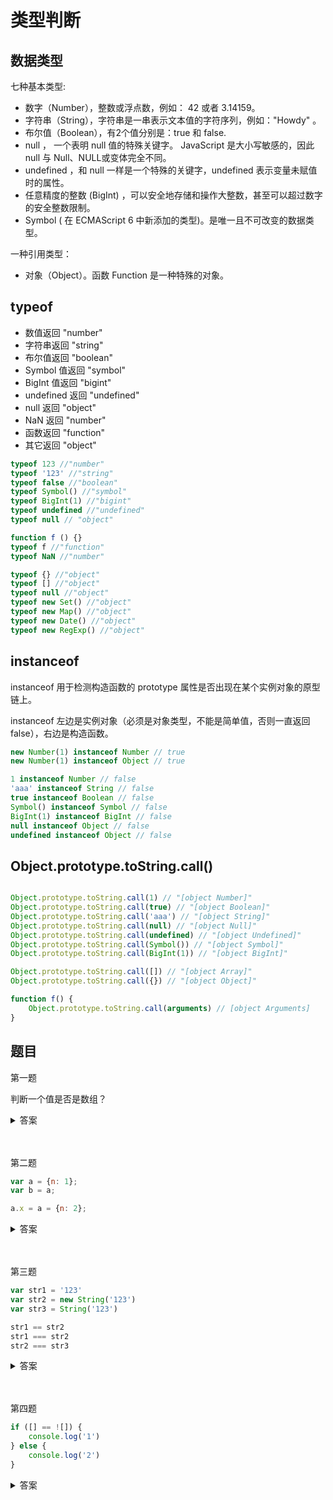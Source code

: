 # 类型判断

## 数据类型

七种基本类型:

* 数字（Number），整数或浮点数，例如： 42 或者 3.14159。
* 字符串（String），字符串是一串表示文本值的字符序列，例如："Howdy" 。
* 布尔值（Boolean），有2个值分别是：true 和 false.
* null ， 一个表明 null 值的特殊关键字。 JavaScript 是大小写敏感的，因此 null 与 Null、NULL或变体完全不同。
* undefined ，和 null 一样是一个特殊的关键字，undefined 表示变量未赋值时的属性。
* 任意精度的整数 (BigInt) ，可以安全地存储和操作大整数，甚至可以超过数字的安全整数限制。
* Symbol ( 在 ECMAScript 6 中新添加的类型)。是唯一且不可改变的数据类型。

一种引用类型：

* 对象（Object）。函数 Function 是一种特殊的对象。


## typeof

* 数值返回 "number"
* 字符串返回 "string"
* 布尔值返回 "boolean"
* Symbol 值返回 "symbol"
* BigInt 值返回 "bigint"
* undefined 返回 "undefined"
* null 返回 "object"
* NaN 返回 "number"
* 函数返回 "function"
* 其它返回 "object"

```js
typeof 123 //"number"
typeof '123' //"string"
typeof false //"boolean"
typeof Symbol() //"symbol"
typeof BigInt(1) //"bigint"
typeof undefined //"undefined"
typeof null // "object"

function f () {}
typeof f //"function"
typeof NaN //"number"

typeof {} //"object"
typeof [] //"object"
typeof null //"object"
typeof new Set() //"object"
typeof new Map() //"object"
typeof new Date() //"object"
typeof new RegExp() //"object"

```

## instanceof

instanceof 用于检测构造函数的 prototype 属性是否出现在某个实例对象的原型链上。

instanceof 左边是实例对象（必须是对象类型，不能是简单值，否则一直返回 false），右边是构造函数。

```js
new Number(1) instanceof Number // true
new Number(1) instanceof Object // true

1 instanceof Number // false
'aaa' instanceof String // false
true instanceof Boolean // false
Symbol() instanceof Symbol // false
BigInt(1) instanceof BigInt // false
null instanceof Object // false
undefined instanceof Object // false
```

## Object.prototype.toString.call()

```js

Object.prototype.toString.call(1) // "[object Number]"
Object.prototype.toString.call(true) // "[object Boolean]"
Object.prototype.toString.call('aaa') // "[object String]"
Object.prototype.toString.call(null) // "[object Null]"
Object.prototype.toString.call(undefined) // "[object Undefined]"
Object.prototype.toString.call(Symbol()) // "[object Symbol]"
Object.prototype.toString.call(BigInt(1)) // "[object BigInt]"

Object.prototype.toString.call([]) // "[object Array]"
Object.prototype.toString.call({}) // "[object Object]"

function f() {
    Object.prototype.toString.call(arguments) // [object Arguments]
}
```

## 题目

第一题

判断一个值是否是数组？

<details>
<summary>答案</summary>

```js
Array.isArray(obj);

obj instanceof Array

obj.constructor === Array;

typeof obj === 'object' && typeof obj.length === 'number'

Array.prototype.isPrototypeOf(obj)

Object.prototype.toString.call(obj) === '[object Array]'
```
</details>
<br><br>

第二题

```js
var a = {n: 1};
var b = a;

a.x = a = {n: 2};
```

<details>
<summary>答案</summary>

```js
a // {n: 2}
b // {n: 1, x: {n: 2}}
```

赋值运算符从右边向左边计算，a.x 引用着 {n: 1} 这个对象的 x 属性，还没有赋值，一开始是 undefined，b 也引用着 {n: 1} 对象。a 被重新赋值为 {n: 2}，然后给 {n: 1} 多加了一个 x 属性等于 {n: 2}。
</details>
<br><br>

第三题

```js
var str1 = '123'
var str2 = new String('123')
var str3 = String('123')

str1 == str2
str1 === str2
str2 === str3
```

<details>
<summary>答案</summary>

```js
var str1 = '123'
var str2 = new String('123')
var str3 = String('123')

str1 == str2 // true 隐式转换，引用类型会 toPrimitive 转换成简单类型后再比较 
str1 === str2 // false 类型不一样，str2 是 Object
str2 === str3 // false 同上
```
</details>
<br><br>

第四题

```js
if ([] == ![]) {
    console.log('1')
} else {
    console.log('2')
}
```

<details>
<summary>答案</summary>

先计算一元操作符 ![]
1. 先调用 ToBoolean 将操作数转换成布尔值（null undefined 0 NaN false '' 返回 false，其他一律 true）
2. 然后对布尔值取反，返回结果

所以 ![] 的结果是 false，这时候的式子变成了 [] == false，类型不一样，且之中有引用类型，于是调用 toPrimitive 将 [] 转换成简单类型，转换后是空字符串 ''，于是变成 '' == false，都是简单类型转换成数字比较，0 == 0，结果是 true，所以打印 1。
</details>
<br><br>